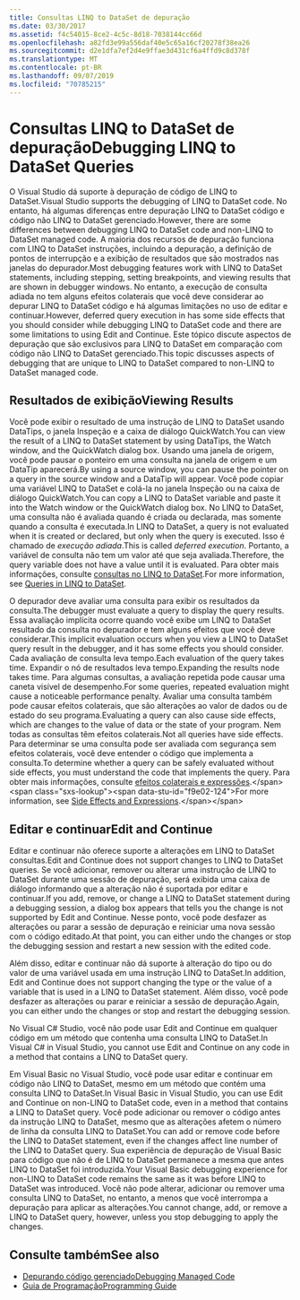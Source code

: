 ```yaml
---
title: Consultas LINQ to DataSet de depuração
ms.date: 03/30/2017
ms.assetid: f4c54015-8ce2-4c5c-8d18-7038144cc66d
ms.openlocfilehash: a82fd3e99a556daf40e5c65a16cf20278f38ea26
ms.sourcegitcommit: d2e1dfa7ef2d4e9ffae3d431cf6a4ffd9c8d378f
ms.translationtype: MT
ms.contentlocale: pt-BR
ms.lasthandoff: 09/07/2019
ms.locfileid: "70785215"
---
```

# <a name="debugging-linq-to-dataset-queries"></a><span data-ttu-id="f9e02-102">Consultas LINQ to DataSet de depuração</span><span class="sxs-lookup"><span data-stu-id="f9e02-102">Debugging LINQ to DataSet Queries</span></span>

<span data-ttu-id="f9e02-103">O Visual Studio dá suporte à depuração de código de LINQ to DataSet.</span><span class="sxs-lookup"><span data-stu-id="f9e02-103">Visual Studio supports the debugging of LINQ to DataSet code.</span></span> <span data-ttu-id="f9e02-104">No entanto, há algumas diferenças entre depuração LINQ to DataSet código e código não LINQ to DataSet gerenciado.</span><span class="sxs-lookup"><span data-stu-id="f9e02-104">However, there are some differences between debugging LINQ to DataSet code and non-LINQ to DataSet managed code.</span></span> <span data-ttu-id="f9e02-105">A maioria dos recursos de depuração funciona com LINQ to DataSet instruções, incluindo a depuração, a definição de pontos de interrupção e a exibição de resultados que são mostrados nas janelas do depurador.</span><span class="sxs-lookup"><span data-stu-id="f9e02-105">Most debugging features work with LINQ to DataSet statements, including stepping, setting breakpoints, and viewing results that are shown in debugger windows.</span></span> <span data-ttu-id="f9e02-106">No entanto, a execução de consulta adiada no tem alguns efeitos colaterais que você deve considerar ao depurar LINQ to DataSet código e há algumas limitações no uso de editar e continuar.</span><span class="sxs-lookup"><span data-stu-id="f9e02-106">However, deferred query execution in has some side effects that you should consider while debugging LINQ to DataSet code and there are some limitations to using Edit and Continue.</span></span> <span data-ttu-id="f9e02-107">Este tópico discute aspectos de depuração que são exclusivos para LINQ to DataSet em comparação com código não LINQ to DataSet gerenciado.</span><span class="sxs-lookup"><span data-stu-id="f9e02-107">This topic discusses aspects of debugging that are unique to LINQ to DataSet compared to non-LINQ to DataSet managed code.</span></span>  
  
## <a name="viewing-results"></a><span data-ttu-id="f9e02-108">Resultados de exibição</span><span class="sxs-lookup"><span data-stu-id="f9e02-108">Viewing Results</span></span>  
 <span data-ttu-id="f9e02-109">Você pode exibir o resultado de uma instrução de LINQ to DataSet usando DataTips, o janela Inspeção e a caixa de diálogo QuickWatch.</span><span class="sxs-lookup"><span data-stu-id="f9e02-109">You can view the result of a LINQ to DataSet statement by using DataTips, the Watch window, and the QuickWatch dialog box.</span></span> <span data-ttu-id="f9e02-110">Usando uma janela de origem, você pode pausar o ponteiro em uma consulta na janela de origem e um DataTip aparecerá.</span><span class="sxs-lookup"><span data-stu-id="f9e02-110">By using a source window, you can pause the pointer on a query in the source window and a DataTip will appear.</span></span> <span data-ttu-id="f9e02-111">Você pode copiar uma variável LINQ to DataSet e colá-la no janela Inspeção ou na caixa de diálogo QuickWatch.</span><span class="sxs-lookup"><span data-stu-id="f9e02-111">You can copy a LINQ to DataSet variable and paste it into the Watch window or the QuickWatch dialog box.</span></span> <span data-ttu-id="f9e02-112">No LINQ to DataSet, uma consulta não é avaliada quando é criada ou declarada, mas somente quando a consulta é executada.</span><span class="sxs-lookup"><span data-stu-id="f9e02-112">In LINQ to DataSet, a query is not evaluated when it is created or declared, but only when the query is executed.</span></span> <span data-ttu-id="f9e02-113">Isso é chamado de *execução adiada*.</span><span class="sxs-lookup"><span data-stu-id="f9e02-113">This is called *deferred execution*.</span></span> <span data-ttu-id="f9e02-114">Portanto, a variável de consulta não tem um valor até que seja avaliada.</span><span class="sxs-lookup"><span data-stu-id="f9e02-114">Therefore, the query variable does not have a value until it is evaluated.</span></span> <span data-ttu-id="f9e02-115">Para obter mais informações, consulte [consultas no LINQ to DataSet](queries-in-linq-to-dataset.md).</span><span class="sxs-lookup"><span data-stu-id="f9e02-115">For more information, see [Queries in LINQ to DataSet](queries-in-linq-to-dataset.md).</span></span>  
  
 <span data-ttu-id="f9e02-116">O depurador deve avaliar uma consulta para exibir os resultados da consulta.</span><span class="sxs-lookup"><span data-stu-id="f9e02-116">The debugger must evaluate a query to display the query results.</span></span> <span data-ttu-id="f9e02-117">Essa avaliação implícita ocorre quando você exibe um LINQ to DataSet resultado da consulta no depurador e tem alguns efeitos que você deve considerar.</span><span class="sxs-lookup"><span data-stu-id="f9e02-117">This implicit evaluation occurs when you view a LINQ to DataSet query result in the debugger, and it has some effects you should consider.</span></span> <span data-ttu-id="f9e02-118">Cada avaliação de consulta leva tempo.</span><span class="sxs-lookup"><span data-stu-id="f9e02-118">Each evaluation of the query takes time.</span></span> <span data-ttu-id="f9e02-119">Expandir o nó de resultados leva tempo.</span><span class="sxs-lookup"><span data-stu-id="f9e02-119">Expanding the results node takes time.</span></span> <span data-ttu-id="f9e02-120">Para algumas consultas, a avaliação repetida pode causar uma caneta visível de desempenho.</span><span class="sxs-lookup"><span data-stu-id="f9e02-120">For some queries, repeated evaluation might cause a noticeable performance penalty.</span></span> <span data-ttu-id="f9e02-121">Avaliar uma consulta também pode causar efeitos colaterais, que são alterações ao valor de dados ou de estado do seu programa.</span><span class="sxs-lookup"><span data-stu-id="f9e02-121">Evaluating a query can also cause side effects, which are changes to the value of data or the state of your program.</span></span> <span data-ttu-id="f9e02-122">Nem todas as consultas têm efeitos colaterais.</span><span class="sxs-lookup"><span data-stu-id="f9e02-122">Not all queries have side effects.</span></span> <span data-ttu-id="f9e02-123">Para determinar se uma consulta pode ser avaliada com segurança sem efeitos colaterais, você deve entender o código que implementa a consulta.</span><span class="sxs-lookup"><span data-stu-id="f9e02-123">To determine whether a query can be safely evaluated without side effects, you must understand the code that implements the query.</span></span> <span data-ttu-id="f9e02-124">Para obter mais informações, consulte [efeitos colaterais e expressões](https://docs.microsoft.com/previous-versions/visualstudio/visual-studio-2013/a7a250bs(v=vs.120)).</span><span class="sxs-lookup"><span data-stu-id="f9e02-124">For more information, see [Side Effects and Expressions](https://docs.microsoft.com/previous-versions/visualstudio/visual-studio-2013/a7a250bs(v=vs.120)).</span></span>  
  
## <a name="edit-and-continue"></a><span data-ttu-id="f9e02-125">Editar e continuar</span><span class="sxs-lookup"><span data-stu-id="f9e02-125">Edit and Continue</span></span>  
 <span data-ttu-id="f9e02-126">Editar e continuar não oferece suporte a alterações em LINQ to DataSet consultas.</span><span class="sxs-lookup"><span data-stu-id="f9e02-126">Edit and Continue does not support changes to LINQ to DataSet queries.</span></span> <span data-ttu-id="f9e02-127">Se você adicionar, remover ou alterar uma instrução de LINQ to DataSet durante uma sessão de depuração, será exibida uma caixa de diálogo informando que a alteração não é suportada por editar e continuar.</span><span class="sxs-lookup"><span data-stu-id="f9e02-127">If you add, remove, or change a LINQ to DataSet statement during a debugging session, a dialog box appears that tells you the change is not supported by Edit and Continue.</span></span> <span data-ttu-id="f9e02-128">Nesse ponto, você pode desfazer as alterações ou parar a sessão de depuração e reiniciar uma nova sessão com o código editado.</span><span class="sxs-lookup"><span data-stu-id="f9e02-128">At that point, you can either undo the changes or stop the debugging session and restart a new session with the edited code.</span></span>  
  
 <span data-ttu-id="f9e02-129">Além disso, editar e continuar não dá suporte à alteração do tipo ou do valor de uma variável usada em uma instrução LINQ to DataSet.</span><span class="sxs-lookup"><span data-stu-id="f9e02-129">In addition, Edit and Continue does not support changing the type or the value of a variable that is used in a LINQ to DataSet statement.</span></span> <span data-ttu-id="f9e02-130">Além disso, você pode desfazer as alterações ou parar e reiniciar a sessão de depuração.</span><span class="sxs-lookup"><span data-stu-id="f9e02-130">Again, you can either undo the changes or stop and restart the debugging session.</span></span>  
  
 <span data-ttu-id="f9e02-131">No Visual C# Studio, você não pode usar Edit and Continue em qualquer código em um método que contenha uma consulta LINQ to DataSet.</span><span class="sxs-lookup"><span data-stu-id="f9e02-131">In Visual C# in Visual Studio, you cannot use Edit and Continue on any code in a method that contains a LINQ to DataSet query.</span></span>  
  
 <span data-ttu-id="f9e02-132">Em Visual Basic no Visual Studio, você pode usar editar e continuar em código não LINQ to DataSet, mesmo em um método que contém uma consulta LINQ to DataSet.</span><span class="sxs-lookup"><span data-stu-id="f9e02-132">In Visual Basic in Visual Studio, you can use Edit and Continue on non-LINQ to DataSet code, even in a method that contains a LINQ to DataSet query.</span></span> <span data-ttu-id="f9e02-133">Você pode adicionar ou remover o código antes da instrução LINQ to DataSet, mesmo que as alterações afetem o número de linha da consulta LINQ to DataSet.</span><span class="sxs-lookup"><span data-stu-id="f9e02-133">You can add or remove code before the LINQ to DataSet statement, even if the changes affect line number of the LINQ to DataSet query.</span></span> <span data-ttu-id="f9e02-134">Sua experiência de depuração de Visual Basic para código que não é de LINQ to DataSet permanece a mesma que antes LINQ to DataSet foi introduzida.</span><span class="sxs-lookup"><span data-stu-id="f9e02-134">Your Visual Basic debugging experience for non-LINQ to DataSet code remains the same as it was before LINQ to DataSet was introduced.</span></span> <span data-ttu-id="f9e02-135">Você não pode alterar, adicionar ou remover uma consulta LINQ to DataSet, no entanto, a menos que você interrompa a depuração para aplicar as alterações.</span><span class="sxs-lookup"><span data-stu-id="f9e02-135">You cannot change, add, or remove a LINQ to DataSet query, however, unless you stop debugging to apply the changes.</span></span>  
  
## <a name="see-also"></a><span data-ttu-id="f9e02-136">Consulte também</span><span class="sxs-lookup"><span data-stu-id="f9e02-136">See also</span></span>

- [<span data-ttu-id="f9e02-137">Depurando código gerenciado</span><span class="sxs-lookup"><span data-stu-id="f9e02-137">Debugging Managed Code</span></span>](/visualstudio/debugger/debugging-managed-code)
- [<span data-ttu-id="f9e02-138">Guia de Programação</span><span class="sxs-lookup"><span data-stu-id="f9e02-138">Programming Guide</span></span>](programming-guide-linq-to-dataset.md)
